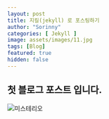 ```yaml
---
layout: post
title: 지킬(jekyll) 로 포스팅하기
author: "Sorinny"
categories: [ Jekyll ]
image: assets/images/11.jpg
tags: [Blog]
featured: true
hidden: false
---
```


## 첫 블로그 포스트 입니다.

![미스테리오](/assets/images/미스테정리오.jpeg)